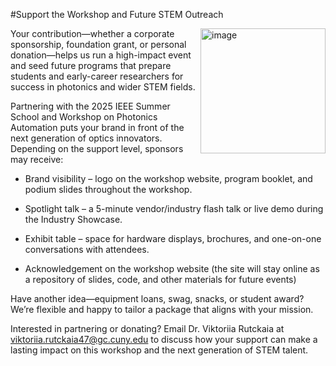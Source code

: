 #Support the Workshop and Future STEM Outreach

<img align="right" width="200" src=../pictures/Sponsors.png alt="image" />
Your contribution—whether a corporate sponsorship, foundation grant, or personal donation—helps us run a high-impact event and seed future programs that prepare students and early-career researchers for success in photonics and wider STEM fields.

Partnering with the 2025 IEEE Summer School and Workshop on Photonics Automation puts your brand in front of the next generation of optics innovators. Depending on the support level, sponsors may receive:

- Brand visibility – logo on the workshop website, program booklet, and podium slides throughout the workshop.

- Spotlight talk – a 5-minute vendor/industry flash talk or live demo during the Industry Showcase.

- Exhibit table – space for hardware displays, brochures, and one-on-one conversations with attendees.

- Acknowledgement on the workshop website (the site will stay online as a repository of slides, code, and other materials for future events)

Have another idea—equipment loans, swag, snacks, or student award? We’re flexible and happy to tailor a package that aligns with your mission.

Interested in partnering or donating?
Email Dr. Viktoriia Rutckaia at [viktoriia.rutckaia47@gc.cuny.edu](mailto:viktoriia.rutckaia47@gc.cuny.edu) to discuss how your support can make a lasting impact on this workshop and the next generation of STEM talent.